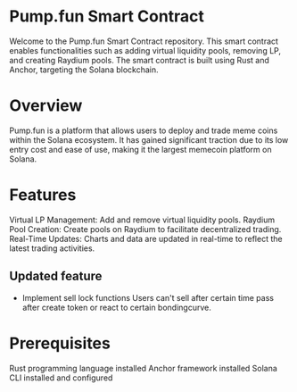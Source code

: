 # Pump.fun Smart Contract
Welcome to the Pump.fun Smart Contract repository. This smart contract enables functionalities such as adding virtual liquidity pools, removing LP, and creating Raydium pools. The smart contract is built using Rust and Anchor, targeting the Solana blockchain.

# Overview
Pump.fun is a platform that allows users to deploy and trade meme coins within the Solana ecosystem. It has gained significant traction due to its low entry cost and ease of use, making it the largest memecoin platform on Solana.

# Features
Virtual LP Management: Add and remove virtual liquidity pools.
Raydium Pool Creation: Create pools on Raydium to facilitate decentralized trading.
Real-Time Updates: Charts and data are updated in real-time to reflect the latest trading activities.
## Updated feature
* Implement sell lock functions
Users can't sell after certain time pass after create token or react to certain bondingcurve.

# Prerequisites
Rust programming language installed
Anchor framework installed
Solana CLI installed and configured
